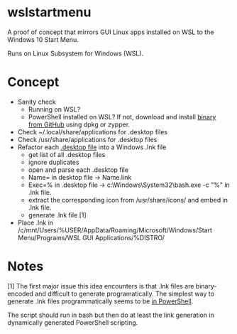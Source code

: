 # wslstartmenu
A proof of concept that mirrors GUI Linux apps installed on WSL to the Windows 10 Start Menu.

Runs on Linux Subsystem for Windows (WSL).

Concept
==============

* Sanity check
  - Running on WSL?
  - PowerShell installed on WSL? If not, download and install [binary from GitHub](https://github.com/PowerShell/PowerShell) using dpkg or zypper.
* Check ~/.local/share/applications for .desktop files
* Check /usr/share/applications for .desktop files
* Refactor each [.desktop file](https://standards.freedesktop.org/desktop-entry-spec/latest/) into a Windows .lnk file
  - get list of all .desktop files
  - ignore duplicates
  - open and parse each .desktop file
  - Name= in desktop file -> Name.link
  - Exec=% in .desktop file -> c:\Windows\System32\bash.exe -c "%" in .lnk file.
  - extract the corresponding icon from /usr/share/icons/ and embed in .lnk file.
  - generate .lnk file  [1]
* Place .lnk in /c/mnt/Users/%USER/AppData/Roaming/Microsoft/Windows/Start Menu/Programs/WSL GUI Applications/%DISTRO/


Notes
==============

[1] The first major issue this idea encounters is that .lnk files are binary-encoded and difficult to generate programatically. The simplest way to generate .lnk files programmatically seems to be [in PowerShell](http://powershellblogger.com/2016/01/create-shortcuts-lnk-or-url-files-with-powershell/).

The script should run in bash but then do at least the link generation in dynamically generated PowerShell scripting.
